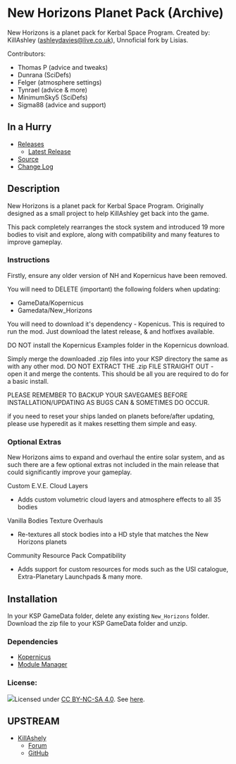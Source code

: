 # New Horizons Planet Pack (Archive)

New Horizons is a planet pack for Kerbal Space Program. Created by: KillAshley (ashleydavies@live.co.uk), Unnoficial fork by Lisias.

Contributors:
- Thomas P		(advice and tweaks)
- Dunrana		(SciDefs)
- Felger		(atmosphere settings)
- Tynrael		(advice & more)
- MinimumSky5	(SciDefs)
- Sigma88		(advice and support)


## In a Hurry

* [Releases](./Archive)
	* [Latest Release](https://github.com/net-lisias-kspu/New_Horizons/releases)
* [Source](https://github.com/net-lisias-kspu/New_Horizons)
* [Change Log](./CHANGE_LOG.md)


## Description 

New Horizons is a planet pack for Kerbal Space Program. Originally designed as a small project to help KillAshley get back into the game.

This pack completely rearranges the stock system and introduced 19 more bodies to visit and explore, along with compatibility and many features to improve gameplay.


### Instructions
Firstly, ensure any older version of NH and Kopernicus have been removed.

You will need to DELETE (important) the following folders when updating:
- GameData/Kopernicus
- Gamedata/New_Horizons

You will need to download it's dependency - Kopenicus. This is required to run the mod.
Just download the latest release, & and hotfixes available.

DO NOT install the Kopernicus Examples folder in the Kopernicus download.

Simply merge the downloaded .zip files into your KSP directory the same as with any other mod.
DO NOT EXTRACT THE .zip FILE STRAIGHT OUT - open it and merge the contents.
This should be all you are required to do for a basic install.

PLEASE REMEMBER TO BACKUP YOUR SAVEGAMES BEFORE INSTALLATION/UPDATING AS BUGS CAN & SOMETIMES DO OCCUR.

if you need to reset your ships landed on planets before/after updating, please use hyperedit as it makes resetting them simple and easy.


### Optional Extras
New Horizons aims to expand and overhaul the entire solar system, and as such there are a few optional extras not included in the main release that could significantly improve your gameplay.

Custom E.V.E. Cloud Layers
- Adds custom volumetric cloud layers and atmosphere effects to all 35 bodies
	
Vanilla Bodies Texture Overhauls
- Re-textures all stock bodies into a HD style that matches the New Horizons planets
	
Community Resource Pack Compatibility
- Adds support for custom resources for mods such as the USI catalogue, Extra-Planetary Launchpads & many more.


## Installation

In your KSP GameData folder, delete any existing `New_Horizons` folder. Download the zip file to your KSP GameData folder and unzip.﻿

### Dependencies

* [Kopernicus](https://forum.kerbalspaceprogram.com/index.php?/topic/140580-145-4-131-13-kopernicus-kittopiatech/&tab=comments#comment-2602496)
* [Module Manager](https://forum.kerbalspaceprogram.com/index.php?/topic/50533-141-module-manager-307-may-5th-2018-its-dangerous-to-go-alone-take-those-cats-with-you/)

### License:

![](https://lh5.googleusercontent.com/zi0CCOwpXvwJLEj3O5hPCI485yAI_z0fbVI6PUDX6AaHZEkz2Fgpy89onurZxbV_FA0Yd_QUJ89Zod9Psc0Ux_yhns1c5lt1jfFHTbJsmarBIIkS3dfQr5yywHojfH5ZpZCjX8o)Licensed under [CC BY-NC-SA 4.0](https://creativecommons.org/licenses/by-nc-sa/4.0/). See [here](./LICENSE).


## UPSTREAM

* [KillAshely](https://forum.kerbalspaceprogram.com/index.php?/profile/128696-killashley/)
	+ [Forum](https://forum.kerbalspaceprogram.com/index.php?/topic/102776-13-kopernicus-new-horizons-v201-2jun17-its-back/&tab=comments#comment-1792426)
	+ [GitHub](https://github.com/KillAshley/New_Horizons)
